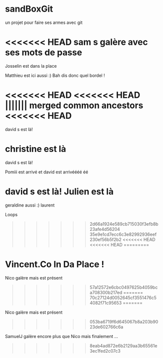 ﻿# sandBoxGit
un projet pour faire ses armes avec git

<<<<<<< HEAD
sam s galère avec ses mots de passe
=======
Josselin est dans la place

Matthieu est ici aussi :) Bah dis donc quel bordel !

<<<<<<< HEAD
<<<<<<< HEAD
||||||| merged common ancestors
<<<<<<< HEAD
=======
david s est là!

christine est là
=======
david s est là!

Pomiii est arrivé
et david est arrivéééé éé

<g>david s est là!</g>
Julien est là
=======
geraldine aussi :)
 laurent

 Loops
>>>>>>> 2d66a1924e589cb715030f3efb8b23afe4d56204
>>>>>>> 35e9e1cd7ecc6c3e82992936eef230ef56b5f2b2
<<<<<<< HEAD
<<<<<<< HEAD
=========

Vincent.Co In Da Place !
=======

Nico galère mais est présent
>>>>>>> 57a12572e6cbc0497625b4059bca708300b217ed
=======
>>>>>>> 70c27124d0052645cf3551476c54082f71c95653
=======

Nico galère mais est présent
>>>>>>> 053ba6719f6d645067b8a203b9023de602766c6a

SamuelJ galère encore plus que Nico mais finalement ...
>>>>>>> 8eab4ad872e6b2129aa3b65561e3ec1fed2c07c3
